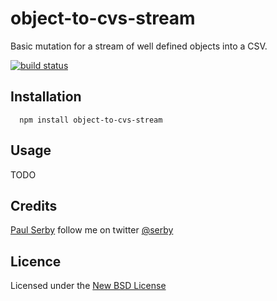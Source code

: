 # object-to-cvs-stream

Basic mutation for a stream of well defined objects into a CSV.

[![build status](https://secure.travis-ci.org/serby/object-to-cvs-stream.png)](http://travis-ci.org/serby/object-to-cvs-stream)

## Installation

      npm install object-to-cvs-stream

## Usage

TODO

## Credits
[Paul Serby](https://github.com/serby/) follow me on twitter [@serby](http://twitter.com/serby)

## Licence
Licensed under the [New BSD License](http://opensource.org/licenses/bsd-license.php)
